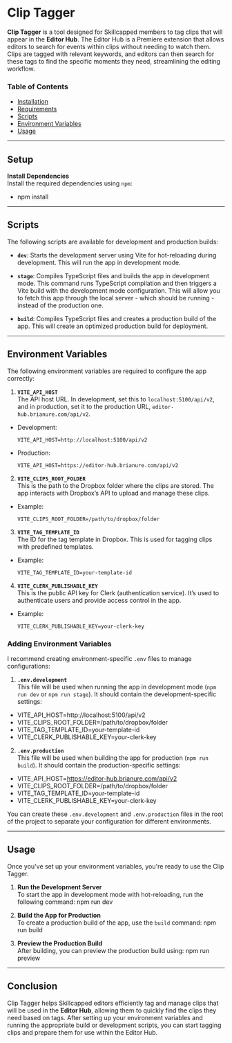 # Clip Tagger

**Clip Tagger** is a tool designed for Skillcapped members to tag clips that will appear in the **Editor Hub**. The Editor Hub is a Premiere extension that allows editors to search for events within clips without needing to watch them. Clips are tagged with relevant keywords, and editors can then search for these tags to find the specific moments they need, streamlining the editing workflow.

### Table of Contents

- [Installation](#installation)
- [Requirements](#requirements)
- [Scripts](#scripts)
- [Environment Variables](#environment-variables)
- [Usage](#usage)

---

## Setup

**Install Dependencies**  
   Install the required dependencies using `npm`:

- npm install
   

---

## Scripts

The following scripts are available for development and production builds:

- **`dev`**: Starts the development server using Vite for hot-reloading during development.
This will run the app in development mode.

- **`stage`**: Compiles TypeScript files and builds the app in development mode.
This command runs TypeScript compilation and then triggers a Vite build with the development mode configuration. This will allow you to fetch this app through the local server - which should be running - instead of the production one.

- **`build`**: Compiles TypeScript files and creates a production build of the app.
This will create an optimized production build for deployment.

---

## Environment Variables

The following environment variables are required to configure the app correctly:

1. **`VITE_API_HOST`**  
 The API host URL. In development, set this to `localhost:5100/api/v2`, and in production, set it to the production URL, `editor-hub.brianure.com/api/v2`.
 - Development:  
   ```
   VITE_API_HOST=http://localhost:5100/api/v2
   ```
 - Production:  
   ```
   VITE_API_HOST=https://editor-hub.brianure.com/api/v2
   ```

2. **`VITE_CLIPS_ROOT_FOLDER`**  
 This is the path to the Dropbox folder where the clips are stored. The app interacts with Dropbox’s API to upload and manage these clips.
 - Example:
   ```
   VITE_CLIPS_ROOT_FOLDER=/path/to/dropbox/folder
   ```

3. **`VITE_TAG_TEMPLATE_ID`**  
 The ID for the tag template in Dropbox. This is used for tagging clips with predefined templates. 
 - Example:
   ```
   VITE_TAG_TEMPLATE_ID=your-template-id
   ```

4. **`VITE_CLERK_PUBLISHABLE_KEY`**  
 This is the public API key for Clerk (authentication service). It’s used to authenticate users and provide access control in the app.
 - Example:
   ```
   VITE_CLERK_PUBLISHABLE_KEY=your-clerk-key
   ```

### Adding Environment Variables

I recommend creating environment-specific `.env` files to manage configurations:

1. **`.env.development`**  
 This file will be used when running the app in development mode (`npm run dev` or `npm run stage`). It should contain the development-specific settings:
- VITE_API_HOST=http://localhost:5100/api/v2
- VITE_CLIPS_ROOT_FOLDER=/path/to/dropbox/folder
- VITE_TAG_TEMPLATE_ID=your-template-id
- VITE_CLERK_PUBLISHABLE_KEY=your-clerk-key

2. **`.env.production`**  
This file will be used when building the app for production (`npm run build`). It should contain the production-specific settings:
- VITE_API_HOST=https://editor-hub.brianure.com/api/v2
- VITE_CLIPS_ROOT_FOLDER=/path/to/dropbox/folder
- VITE_TAG_TEMPLATE_ID=your-template-id
- VITE_CLERK_PUBLISHABLE_KEY=your-clerk-key

You can create these `.env.development` and `.env.production` files in the root of the project to separate your configuration for different environments.

---

## Usage

Once you've set up your environment variables, you're ready to use the Clip Tagger.

1. **Run the Development Server**  
To start the app in development mode with hot-reloading, run the following command:
npm run dev

2. **Build the App for Production**  
To create a production build of the app, use the `build` command:
npm run build

3. **Preview the Production Build**  
After building, you can preview the production build using:
npm run preview

---

## Conclusion

Clip Tagger helps Skillcapped editors efficiently tag and manage clips that will be used in the **Editor Hub**, allowing them to quickly find the clips they need based on tags. After setting up your environment variables and running the appropriate build or development scripts, you can start tagging clips and prepare them for use within the Editor Hub.